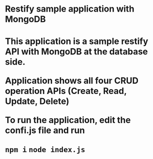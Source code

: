 <h1>Restify sample application with MongoDB<h1>

<p>This application is a sample restify API with MongoDB at the database side.</p>
<p>Application shows all four CRUD operation APIs (Create, Read, Update, Delete)</p>
<p>To run the application, edit the confi.js file and run</p>

<code>npm i</code>
<code>node index.js</code>
